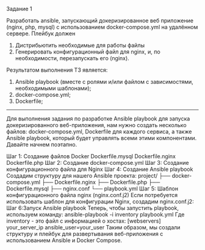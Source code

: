Задание 1

Разработать ansible, запускающий докеризированное веб приложение (nginx, php, mysql) с использованием docker-compose.yml на удалённом сервере.
Плейбук должен
1. Дистрибьютить необходимые для работы файлы
2. Генерировать конфигурационный файл для nginx, и, по необходимости,
перезапускать его (nginx).

Результатом выполнения ТЗ является:
1. Ansible playbook (вместе с ролями и/или файлом с зависимостями, необходимыми
шаблонами);
2. docker-compose.yml;
3. Dockerfile;


---------
Для выполнения задания по разработке Ansible playbook для запуска докеризированного веб-приложения, нам нужно создать несколько файлов: docker-compose.yml, Dockerfile для каждого сервиса, а также Ansible playbook, который будет управлять всеми этими компонентами. Давайте начнем поэтапно.

Шаг 1: Создание файлов Docker
Dockerfile.mysql
Dockerfile.nginx
Dockerfile.php
Шаг 2: Создание docker-compose.yml
Шаг 3: Создание конфигурационного файла для Nginx
Шаг 4: Создание Ansible playbook
Создадим структуру для нашего Ansible проекта:
 project/
  ├── docker-compose.yml
  ├── Dockerfile.nginx
  ├── Dockerfile.php
  ├── Dockerfile.mysql
  ├── nginx.conf
  └── playbook.yml
Шаг 5: Шаблон конфигурационного файла nginx (nginx.conf.j2)
Если потребуется использовать шаблон для конфигурации Nginx, создадим nginx.conf.j2:
Шаг 6:Запуск Ansible playbook
Теперь, чтобы запустить playbook, используем команду:
    ansible-playbook -i inventory playbook.yml
Где inventory - это файл с информацией о хостах:
    [webservers]
    your_server_ip ansible_user=your_user
Таким образом, мы создали структуру и плейбук для развертывания веб-приложения с использованием Ansible и Docker Compose.

